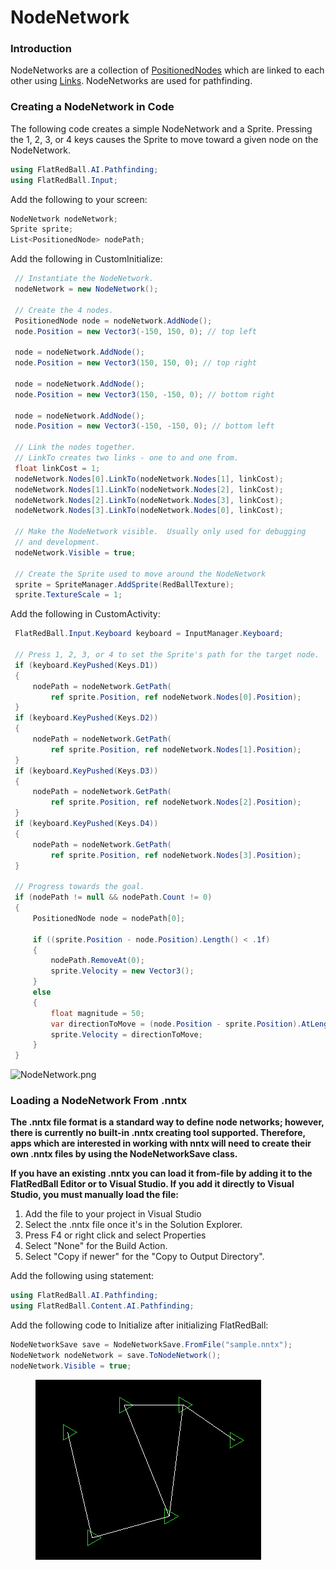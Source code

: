 # NodeNetwork

### Introduction

NodeNetworks are a collection of [PositionedNodes](../flatredball-ai-pathfinding-positionednode.md) which are linked to each other using [Links](../flatredball-ai-pathfinding-link/). NodeNetworks are used for pathfinding.

### Creating a NodeNetwork in Code

The following code creates a simple NodeNetwork and a Sprite. Pressing the 1, 2, 3, or 4 keys causes the Sprite to move toward a given node on the NodeNetwork.

```csharp
using FlatRedBall.AI.Pathfinding;
using FlatRedBall.Input;
```

Add the following to your screen:

```csharp
NodeNetwork nodeNetwork;
Sprite sprite;
List<PositionedNode> nodePath;
```

Add the following in CustomInitialize:

```csharp
 // Instantiate the NodeNetwork.
 nodeNetwork = new NodeNetwork();

 // Create the 4 nodes.
 PositionedNode node = nodeNetwork.AddNode();
 node.Position = new Vector3(-150, 150, 0); // top left

 node = nodeNetwork.AddNode();
 node.Position = new Vector3(150, 150, 0); // top right

 node = nodeNetwork.AddNode();
 node.Position = new Vector3(150, -150, 0); // bottom right

 node = nodeNetwork.AddNode();
 node.Position = new Vector3(-150, -150, 0); // bottom left

 // Link the nodes together.
 // LinkTo creates two links - one to and one from.
 float linkCost = 1;
 nodeNetwork.Nodes[0].LinkTo(nodeNetwork.Nodes[1], linkCost);
 nodeNetwork.Nodes[1].LinkTo(nodeNetwork.Nodes[2], linkCost);
 nodeNetwork.Nodes[2].LinkTo(nodeNetwork.Nodes[3], linkCost);
 nodeNetwork.Nodes[3].LinkTo(nodeNetwork.Nodes[0], linkCost);

 // Make the NodeNetwork visible.  Usually only used for debugging
 // and development.
 nodeNetwork.Visible = true;

 // Create the Sprite used to move around the NodeNetwork
 sprite = SpriteManager.AddSprite(RedBallTexture);
 sprite.TextureScale = 1;
```

Add the following in CustomActivity:

```csharp
 FlatRedBall.Input.Keyboard keyboard = InputManager.Keyboard;

 // Press 1, 2, 3, or 4 to set the Sprite's path for the target node.
 if (keyboard.KeyPushed(Keys.D1))
 {
     nodePath = nodeNetwork.GetPath(
         ref sprite.Position, ref nodeNetwork.Nodes[0].Position);
 }
 if (keyboard.KeyPushed(Keys.D2))
 {
     nodePath = nodeNetwork.GetPath(
         ref sprite.Position, ref nodeNetwork.Nodes[1].Position);
 }
 if (keyboard.KeyPushed(Keys.D3))
 {
     nodePath = nodeNetwork.GetPath(
         ref sprite.Position, ref nodeNetwork.Nodes[2].Position);
 }
 if (keyboard.KeyPushed(Keys.D4))
 {
     nodePath = nodeNetwork.GetPath(
         ref sprite.Position, ref nodeNetwork.Nodes[3].Position);
 }

 // Progress towards the goal.
 if (nodePath != null && nodePath.Count != 0)
 {
     PositionedNode node = nodePath[0];

     if ((sprite.Position - node.Position).Length() < .1f)
     {
         nodePath.RemoveAt(0);
         sprite.Velocity = new Vector3();
     }
     else
     {
         float magnitude = 50;
         var directionToMove = (node.Position - sprite.Position).AtLength(50);
         sprite.Velocity = directionToMove;
     }
 }
```

![NodeNetwork.png](../../../../../media/migrated\_media-NodeNetwork.png)

### Loading a NodeNetwork From .nntx

**The .nntx file format is a standard way to define node networks; however, there is currently no built-in .nntx creating tool supported. Therefore, apps which are interested in working with nntx will need to create their own .nntx files by using the NodeNetworkSave class.**

**If you have an existing .nntx you can load it from-file by adding it to the FlatRedBall Editor or to Visual Studio. If you add it directly to Visual Studio, you must manually load the file:**

1. Add the file to your project in Visual Studio
2. Select the .nntx file once it's in the Solution Explorer.
3. Press F4 or right click and select Properties
4. Select "None" for the Build Action.
5. Select "Copy if newer" for the "Copy to Output Directory".

Add the following using statement:

```csharp
using FlatRedBall.AI.Pathfinding;
using FlatRedBall.Content.AI.Pathfinding;
```

Add the following code to Initialize after initializing FlatRedBall:

```csharp
NodeNetworkSave save = NodeNetworkSave.FromFile("sample.nntx");
NodeNetwork nodeNetwork = save.ToNodeNetwork();
nodeNetwork.Visible = true;
```

&#x20;

<figure><img src="../../../../../media/migrated_media-NodeNetworkFromFile.png" alt=""><figcaption></figcaption></figure>


